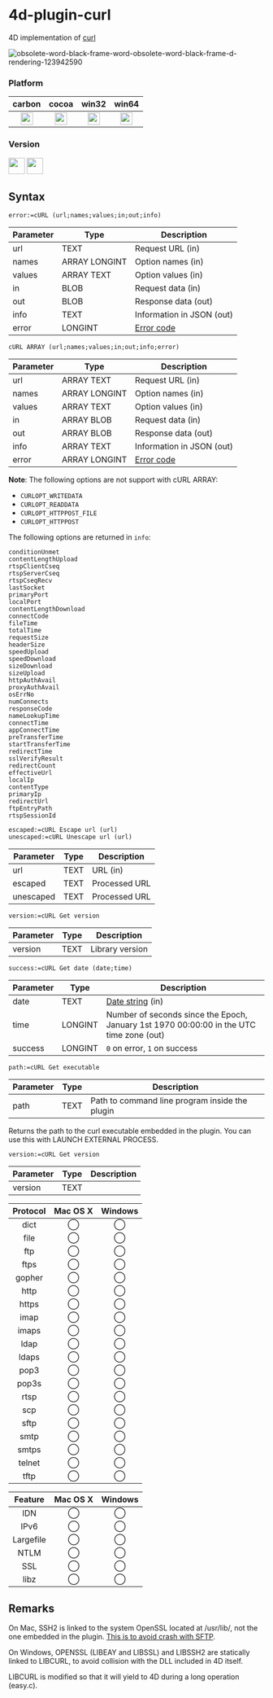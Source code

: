 # 4d-plugin-curl
4D implementation of [curl](http://curl.haxx.se)

![obsolete-word-black-frame-word-obsolete-word-black-frame-d-rendering-123942590](https://user-images.githubusercontent.com/1725068/78463940-29122280-771e-11ea-8be8-a7830725403e.jpg)

### Platform

| carbon | cocoa | win32 | win64 |
|:------:|:-----:|:---------:|:---------:|
|<img src="https://cloud.githubusercontent.com/assets/1725068/22371562/1b091f0a-e4db-11e6-8458-8653954a7cce.png" width="24" height="24" />|<img src="https://cloud.githubusercontent.com/assets/1725068/22371562/1b091f0a-e4db-11e6-8458-8653954a7cce.png" width="24" height="24" />|<img src="https://cloud.githubusercontent.com/assets/1725068/22371562/1b091f0a-e4db-11e6-8458-8653954a7cce.png" width="24" height="24" />|<img src="https://cloud.githubusercontent.com/assets/1725068/22371562/1b091f0a-e4db-11e6-8458-8653954a7cce.png" width="24" height="24" />|

### Version

<img src="https://cloud.githubusercontent.com/assets/1725068/18940649/21945000-8645-11e6-86ed-4a0f800e5a73.png" width="32" height="32" /> <img src="https://cloud.githubusercontent.com/assets/1725068/18940648/2192ddba-8645-11e6-864d-6d5692d55717.png" width="32" height="32" />

## Syntax

```
error:=cURL (url;names;values;in;out;info)
```

Parameter|Type|Description
------------|------------|----
url|TEXT|Request URL (in)
names|ARRAY LONGINT|Option names (in)
values|ARRAY TEXT|Option values (in)
in|BLOB|Request data (in)
out|BLOB|Response data (out)
info|TEXT|Information in JSON (out)
error|LONGINT|[Error code](https://curl.haxx.se/libcurl/c/libcurl-errors.html)

```
cURL ARRAY (url;names;values;in;out;info;error)
```

Parameter|Type|Description
------------|------------|----
url|ARRAY TEXT|Request URL (in)
names|ARRAY LONGINT|Option names (in)
values|ARRAY TEXT|Option values (in)
in|ARRAY BLOB|Request data (in)
out|ARRAY BLOB|Response data (out)
info|ARRAY TEXT|Information in JSON (out)
error|ARRAY LONGINT|[Error code](https://curl.haxx.se/libcurl/c/libcurl-errors.html)

**Note**: The following options are not support with cURL ARRAY:

* ``CURLOPT_WRITEDATA``
* ``CURLOPT_READDATA``
* ``CURLOPT_HTTPPOST_FILE``
* ``CURLOPT_HTTPPOST``

The following options are returned in ``info``:

```
conditionUnmet
contentLengthUpload
rtspClientCseq
rtspServerCseq
rtspCseqRecv
lastSocket
primaryPort
localPort
contentLengthDownload
connectCode
fileTime
totalTime
requestSize
headerSize
speedUpload
speedDownload
sizeDownload
sizeUpload
httpAuthAvail
proxyAuthAvail
osErrNo
numConnects
responseCode
nameLookupTime
connectTime
appConnectTime
preTransferTime
startTransferTime
redirectTime
sslVerifyResult
redirectCount
effectiveUrl
localIp
contentType
primaryIp
redirectUrl
ftpEntryPath
rtspSessionId
```

```
escaped:=cURL Escape url (url)
unescaped:=cURL Unescape url (url)
```

Parameter|Type|Description
------------|------------|----
url|TEXT|URL (in)
escaped|TEXT|Processed URL
unescaped|TEXT|Processed URL

```
version:=cURL Get version
```

Parameter|Type|Description
------------|------------|----
version|TEXT|Library version

```
success:=cURL Get date (date;time)
```

Parameter|Type|Description
------------|------------|----
date|TEXT|[Date string](https://curl.haxx.se/libcurl/c/curl_getdate.html) (in)
time|LONGINT|Number of seconds since the Epoch, January 1st 1970 00:00:00 in the UTC time zone (out)
success|LONGINT|``0`` on error, ``1`` on success

```
path:=cURL Get executable
```

Parameter|Type|Description
------------|------------|----
path|TEXT|Path to command line program inside the plugin

Returns the path to the curl executable embedded in the plugin. You can use this with LAUNCH EXTERNAL PROCESS.

```
version:=cURL Get version
```

Parameter|Type|Description
------------|------------|----
version|TEXT|

|Protocol|Mac OS X|Windows|
|:-------:|:-:|:-----:|
|dict|◯|◯|
|file|◯|◯|
|ftp|◯|◯|
|ftps|◯|◯|
|gopher|◯|◯|
|http|◯|◯|
|https|◯|◯|
|imap|◯|◯|
|imaps|◯|◯|
|ldap|◯|◯|
|ldaps|◯|◯|
|pop3|◯|◯|
|pop3s|◯|◯|
|rtsp|◯|◯|
|scp|◯|◯|
|sftp|◯|◯|
|smtp|◯|◯|
|smtps|◯|◯|
|telnet|◯|◯|
|tftp|◯|◯|

|Feature|Mac OS X|Windows|
|:-----:|:-:|:-----:|
|IDN|◯|◯|
|IPv6|◯|◯|
|Largefile|◯|◯|
|NTLM|◯|◯|
|SSL|◯|◯|
|libz|◯|◯|

Remarks
---
On Mac, SSH2 is linked to the system OpenSSL located at /usr/lib/, not the one embedded in the plugin. [This is to avoid crash with SFTP](http://forums.4d.fr/Post/FR/15200699/1/15251183).

On Windows, OPENSSL (LIBEAY and LIBSSL) and LIBSSH2 are statically linked to LIBCURL, to avoid collision with the DLL included in 4D itself.

LIBCURL is modified so that it will yield to 4D during a long operation (easy.c).
